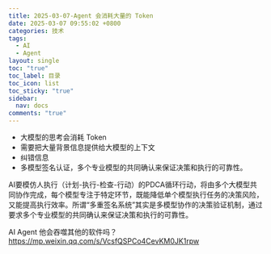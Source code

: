 ```yaml
---
title: 2025-03-07-Agent 会消耗大量的 Token
date: 2025-03-07 09:55:02 +0800
categories: 技术
tags:
  - AI
  - Agent
layout: single
toc: "true"
toc_label: 目录
toc_icon: list
toc_sticky: "true"
sidebar:
  nav: docs
comments: "true"
---
```

- 大模型的思考会消耗 Token
- 需要把大量背景信息提供给大模型的上下文
- 纠错信息
- 多模型签名认证，多个专业模型的共同确认来保证决策和执行的可靠性。


AI要模仿人执行（计划-执行-检查-行动）的PDCA循环行动，将由多个大模型共同协作完成，每个模型专注于特定环节，既能降低单个模型执行任务的决策风险，又能提高执行效率。所谓“多重签名系统”其实是多模型协作的决策验证机制，通过要求多个专业模型的共同确认来保证决策和执行的可靠性。


AI Agent 他会吞噬其他的软件吗？
https://mp.weixin.qq.com/s/VcsfQSPCo4CevKM0JK1rpw